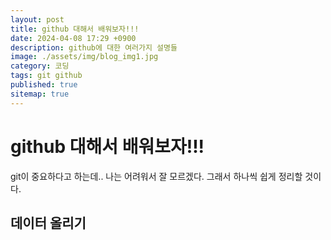 ```yaml
---
layout: post
title: github 대해서 배워보자!!!
date: 2024-04-08 17:29 +0900
description: github에 대한 여러가지 설명들
image: ./assets/img/blog_img1.jpg
category: 코딩
tags: git github
published: true
sitemap: true
---
```


# github 대해서 배워보자!!!
git이 중요하다고 하는데.. 나는 어려워서 잘 모르겠다.
그래서 하나씩 쉽게 정리할 것이다.

## 데이터 올리기
````bash
````